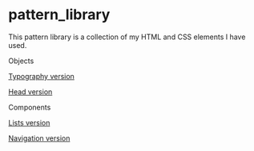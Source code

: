 # pattern_library
This pattern library is a collection of my HTML and CSS elements I have used.

Objects

[Typography version](https://holly-haughian1999.github.io/pattern_library/objects/head.html)

[Head version](https://holly-haughian1999.github.io/pattern_library/objects/typography.html)

Components

[Lists version](https://holly-haughian1999.github.io/pattern_library/components/lists.html)

[Navigation version](https://holly-haughian1999.github.io/pattern_library/components/navigation.html)



